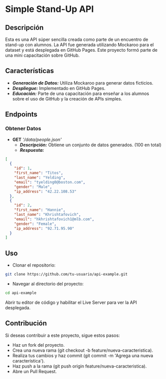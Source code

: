# Simple Stand-Up API
## Descripción
Esta es una API súper sencilla creada como parte de un encuentro de stand-up con alumnos. La API fue generada utilizando Mockaroo para el dataset y está desplegada en GitHub Pages. Este proyecto formó parte de una mini capacitación sobre GitHub.

## Características
- ***Generación de Datos:*** Utiliza Mockaroo para generar datos ficticios.
- ***Despliegue:*** Implementado en GitHub Pages.
- ***Educación:*** Parte de una capacitación para enseñar a los alumnos sobre el uso de GitHub y la creación de APIs simples.

## Endpoints
### Obtener Datos
- **GET** *'/data/people.json'*
  - ***Descripción:*** Obtiene un conjunto de datos generados. (100 en total)
  - ***Respuesta:***
 
```json
[
  {
    "id": 1,
    "first_name": "Titos",
    "last_name": "Yelding",
    "email": "tyelding0@boston.com",
    "gender": "Male",
    "ip_address": "42.22.108.53"
  },
  {
    "id": 2,
    "first_name": "Hannie",
    "last_name": "Khrishtafovich",
    "email": "hkhrishtafovich1@mlb.com",
    "gender": "Female",
    "ip_address": "92.71.95.90"
  }
]
```

## Uso

- Clonar el repositorio:

``` bash
git clone https://github.com/tu-usuario/api-example.git
```

- Navegar al directorio del proyecto:

```bash
cd api-example
```
Abrir tu editor de código y habilitar el Live Server para ver la API desplegada.

## Contribución
Si deseas contribuir a este proyecto, sigue estos pasos:

- Haz un fork del proyecto.
- Crea una nueva rama (git checkout -b feature/nueva-caracteristica).
- Realiza tus cambios y haz commit (git commit -m 'Agrega una nueva característica').
- Haz push a la rama (git push origin feature/nueva-caracteristica).
- Abre un Pull Request.
